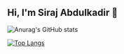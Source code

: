 ## Hi, I'm Siraj Abdulkadir 👋

![Anurag's GitHub stats](https://github-readme-stats.vercel.app/api?username=Siraj-Abdulkadir&hide=contribs,prs)

[![Top Langs](https://github-readme-stats.vercel.app/api/top-langs/?username=Siraj-Abdulkadir)](https://github.com/Siraj-Abdulkadir/github-readme-stats)
